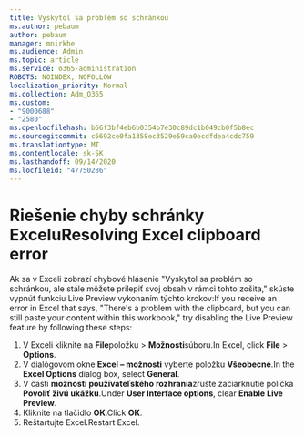 ```yaml
---
title: Vyskytol sa problém so schránkou
ms.author: pebaum
author: pebaum
manager: mnirkhe
ms.audience: Admin
ms.topic: article
ms.service: o365-administration
ROBOTS: NOINDEX, NOFOLLOW
localization_priority: Normal
ms.collection: Adm_O365
ms.custom:
- "9000688"
- "2580"
ms.openlocfilehash: b66f3bf4eb6b0354b7e30c89dc1b049cb0f5b8ec
ms.sourcegitcommit: c6692ce0fa1358ec3529e59ca0ecdfdea4cdc759
ms.translationtype: MT
ms.contentlocale: sk-SK
ms.lasthandoff: 09/14/2020
ms.locfileid: "47750286"
---
```

# <a name="resolving-excel-clipboard-error"></a><span data-ttu-id="a0c03-102">Riešenie chyby schránky Excelu</span><span class="sxs-lookup"><span data-stu-id="a0c03-102">Resolving Excel clipboard error</span></span>

<span data-ttu-id="a0c03-103">Ak sa v Exceli zobrazí chybové hlásenie "Vyskytol sa problém so schránkou, ale stále môžete prilepiť svoj obsah v rámci tohto zošita," skúste vypnúť funkciu Live Preview vykonaním týchto krokov:</span><span class="sxs-lookup"><span data-stu-id="a0c03-103">If you receive an error in Excel that says, "There's a problem with the clipboard, but you can still paste your content within this workbook," try disabling the Live Preview feature by following these steps:</span></span>

1. <span data-ttu-id="a0c03-104">V Exceli kliknite na **File**položku  >  **Možnosti**súboru.</span><span class="sxs-lookup"><span data-stu-id="a0c03-104">In Excel, click **File** > **Options**.</span></span>
3. <span data-ttu-id="a0c03-105">V dialógovom okne **Excel – možnosti** vyberte položku **Všeobecné**.</span><span class="sxs-lookup"><span data-stu-id="a0c03-105">In the **Excel Options** dialog box, select **General**.</span></span>
4. <span data-ttu-id="a0c03-106">V časti **možnosti používateľského rozhrania**zrušte začiarknutie políčka **Povoliť živú ukážku**.</span><span class="sxs-lookup"><span data-stu-id="a0c03-106">Under **User Interface options**, clear **Enable Live Preview**.</span></span>
5. <span data-ttu-id="a0c03-107">Kliknite na tlačidlo **OK**.</span><span class="sxs-lookup"><span data-stu-id="a0c03-107">Click **OK**.</span></span>
6. <span data-ttu-id="a0c03-108">Reštartujte Excel.</span><span class="sxs-lookup"><span data-stu-id="a0c03-108">Restart Excel.</span></span>
